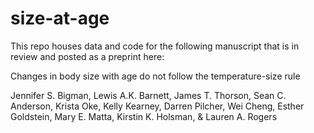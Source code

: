 # size-at-age

This repo houses data and code for the following manuscript that is in review and posted as a preprint here:


Changes in body size with age do not follow the temperature-size rule

Jennifer S. Bigman, Lewis A.K. Barnett, James T. Thorson, Sean C. Anderson, Krista Oke, Kelly Kearney, Darren Pilcher, Wei Cheng, Esther Goldstein, Mary E. Matta, Kirstin K. Holsman, & Lauren A. Rogers





